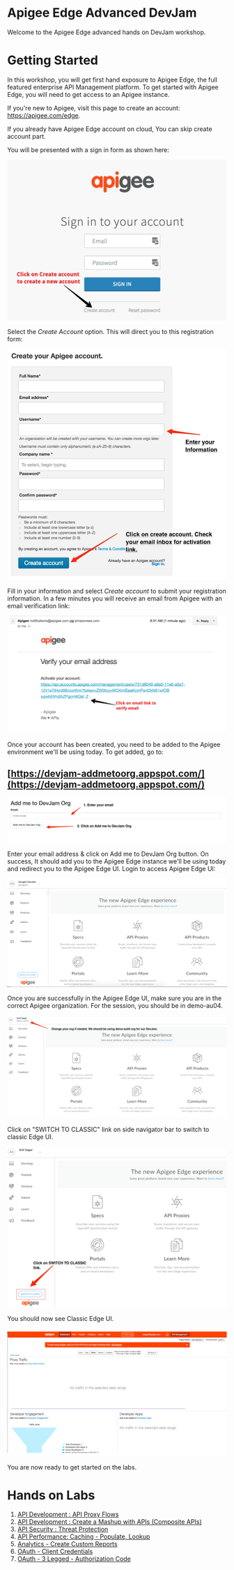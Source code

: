 # Apigee Edge Advanced DevJam
Welcome to the Apigee Edge advanced hands on DevJam workshop.

# Getting Started

In this workshop, you will get first hand exposure to Apigee Edge, the full featured enterprise API Management platform. To get started with Apigee Edge, you will need to get access to an Apigee instance. 


  If you're new to Apigee, visit this page to create an account: <a href="https://apigee.com/edge" target="_blank">https://apigee.com/edge</a>.
  
  If you already have Apigee Edge account on cloud, You can skip create account part.

  You will be presented with a sign in form as shown here:
  
![Apigee Launch Page](images/sign-in-sign-up.png)

Select the _Create Account_ option. This will direct you to this registration form:

  ![Image](images/registration-form-goog.png) 

  Fill in your information and select _Create account_ to submit your registration information. In a few minutes you will receive an email from Apigee with an email verification link:

  ![Image](images/verify-email.png)
  
Once your account has been created, you need to be added to the Apigee environment we'll be using today. To get added, go to:

## [https://devjam-addmetoorg.appspot.com/](https://devjam-addmetoorg.appspot.com/)

  ![Image](images/add_me_to_org.png)

  Enter your email address & click on Add me to DevJam Org button. On success, It should add you to the Apigee Edge instance we'll be using today and redirect you to the Apigee Edge UI. Login to access Apigee Edge UI:

  ![Image](images/dashboard.png)

  Once you are successfully in the Apigee Edge UI, make sure you are in the correct Apigee organization. For the session, you should be in demo-au04. 
  
  ![Image](images/devjam-org.png)
  
Click on "SWITCH TO CLASSIC" link on side navigator bar to switch to classic Edge UI.

  ![Image](images/switch-to-classic.png)
  
 You should now see Classic Edge UI.

  ![Image](images/classic-dash.png) 
 
 You are now ready to get started on the labs.
 
 
  
# Hands on Labs

1. [API Development : API Proxy Flows](lab1.md)
2. [API Development : Create a Mashup with APIs (Composite APIs) ](lab2.md)
3. [API Security : Threat Protection](lab3.md)
4. [API Performance: Caching - Populate, Lookup](lab4.md)
5. [Analytics - Create Custom Reports](lab3.md)
6. [OAuth - Client Credentials](lab5.md)
7. [OAuth - 3 Legged - Authorization Code](lab3.md)


